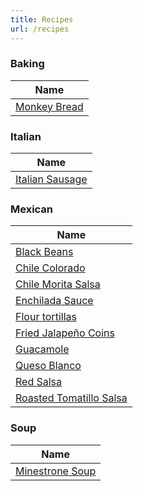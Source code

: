 ```yaml
---
title: Recipes
url: /recipes
---
```


### Baking

| Name                                     |
| ---------------------------------------- |
| [Monkey Bread](/recipes/monkey-bread.md) |

### Italian

| Name                                           |
| ---------------------------------------------- |
| [Italian Sausage](/recipes/italian-sausage.md) |

### Mexican

| Name                                                           |
| -------------------------------------------------------------- |
| [Black Beans](/recipes/black-beans.md)                         |
| [Chile Colorado](/recipes/chile-colorado.md)                   |
| [Chile Morita Salsa](/recipes/chile-morita-salsa.md)           |
| [Enchilada Sauce](/recipes/enchilada-sauce.md)                 |
| [Flour tortillas](/recipes/flour-tortillas.md)                 |
| [Fried Jalapeño Coins](/recipes/fried-jalapeno-coins.md)       |
| [Guacamole](/recipes/guacamole.md)                             |
| [Queso Blanco](/recipes/queso-blanco.md)                       |
| [Red Salsa](/recipes/red-salsa.md)                             |
| [Roasted Tomatillo Salsa](/recipes/roasted-tomatillo-salsa.md) |

### Soup

| Name                                           |
| ---------------------------------------------- |
| [Minestrone Soup](/recipes/minestrone-soup.md) |

